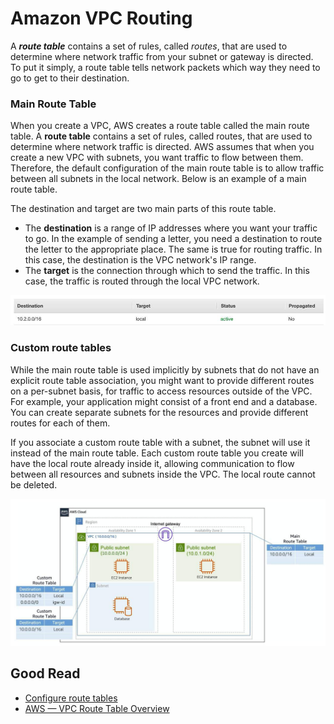 # Amazon VPC Routing

A ***route table*** contains a set of rules, called *routes*, that are used to determine where network traffic from your subnet or gateway is directed. To put it simply, a route table tells network packets which way they need to go to get to their destination.

### Main Route Table
When you create a VPC, AWS creates a route table called the main route table. A **route table** contains a set of rules, called routes, that are used to determine where network traffic is directed. AWS assumes that when you create a new VPC with subnets, you want traffic to flow between them. Therefore, the default configuration of the main route table is to allow traffic between all subnets in the local network. Below is an example of a main route table.

The destination and target are two main parts of this route table.
* The **destination** is a range of IP addresses where you want your traffic to go. In the example of sending a letter, you need a destination to route the letter to the appropriate place. The same is true for routing traffic. In this case, the destination is the VPC network's IP range.
* The **target** is the connection through which to send the traffic. In this case, the traffic is routed through the local VPC network.

![aws vpc route](../assets/img/aws-vpc-route.jpg)

### Custom route tables
While the main route table is used implicitly by subnets that do not have an explicit route table association, you might want to provide different routes on a per-subnet basis, for traffic to access resources outside of the  VPC. For example, your application might consist of a front end and a database. You can create separate subnets for the resources and provide different routes for each of them.

If you associate a custom route table with a subnet, the subnet will use it instead of the main route table. Each custom route table you create will have the local route already inside it, allowing communication to flow between all resources and subnets inside the VPC. The local route cannot be deleted.

![aws vpc custom route tables](../assets/img/aws-vpc-custom-route-tables.jpg)

## Good Read
* [Configure route tables](https://docs.aws.amazon.com/vpc/latest/userguide/VPC_Route_Tables.html)
* [AWS — VPC Route Table Overview](https://medium.com/awesome-cloud/aws-vpc-route-table-overview-intro-getting-started-guide-5b5d65ec875f)